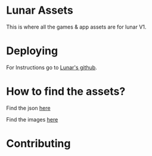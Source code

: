 # Lunar Assets

This is where all the games & app assets are for lunar V1.

# Deploying

For Instructions go to [Lunar's github](https://github.com/lunar-proxy/lunar-v1).

# How to find the assets?

Find the json [here](https://github.com/Lunar-Proxy/assets/tree/json) 

Find the images [here](https://github.com/Lunar-Proxy/assets/tree/images) 

# Contributing

